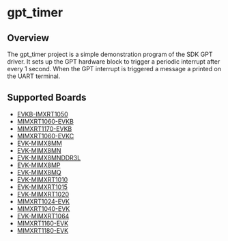 # gpt_timer

## Overview
The gpt_timer project is a simple demonstration program of the SDK GPT driver. It sets up the GPT
hardware block to trigger a periodic interrupt after every 1 second. When the GPT interrupt is triggered
a message a printed on the UART terminal.

## Supported Boards
- [EVKB-IMXRT1050](../../../_boards/evkbimxrt1050/driver_examples/gpt/timer/example_board_readme.md)
- [MIMXRT1060-EVKB](../../../_boards/evkbmimxrt1060/driver_examples/gpt/timer/example_board_readme.md)
- [MIMXRT1170-EVKB](../../../_boards/evkbmimxrt1170/driver_examples/gpt/timer/example_board_readme.md)
- [MIMXRT1060-EVKC](../../../_boards/evkcmimxrt1060/driver_examples/gpt/timer/example_board_readme.md)
- [EVK-MIMX8MM](../../../_boards/evkmimx8mm/driver_examples/gpt/timer/example_board_readme.md)
- [EVK-MIMX8MN](../../../_boards/evkmimx8mn/driver_examples/gpt/timer/example_board_readme.md)
- [EVK-MIMX8MNDDR3L](../../../_boards/evkmimx8mnddr3l/driver_examples/gpt/timer/example_board_readme.md)
- [EVK-MIMX8MP](../../../_boards/evkmimx8mp/driver_examples/gpt/timer/example_board_readme.md)
- [EVK-MIMX8MQ](../../../_boards/evkmimx8mq/driver_examples/gpt/timer/example_board_readme.md)
- [EVK-MIMXRT1010](../../../_boards/evkmimxrt1010/driver_examples/gpt/timer/example_board_readme.md)
- [EVK-MIMXRT1015](../../../_boards/evkmimxrt1015/driver_examples/gpt/timer/example_board_readme.md)
- [EVK-MIMXRT1020](../../../_boards/evkmimxrt1020/driver_examples/gpt/timer/example_board_readme.md)
- [MIMXRT1024-EVK](../../../_boards/evkmimxrt1024/driver_examples/gpt/timer/example_board_readme.md)
- [MIMXRT1040-EVK](../../../_boards/evkmimxrt1040/driver_examples/gpt/timer/example_board_readme.md)
- [EVK-MIMXRT1064](../../../_boards/evkmimxrt1064/driver_examples/gpt/timer/example_board_readme.md)
- [MIMXRT1160-EVK](../../../_boards/evkmimxrt1160/driver_examples/gpt/timer/example_board_readme.md)
- [MIMXRT1180-EVK](../../../_boards/evkmimxrt1180/driver_examples/gpt/timer/example_board_readme.md)
